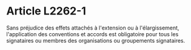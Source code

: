 # Article L2262-1

Sans préjudice des effets attachés à l'extension ou à l'élargissement, l'application des conventions et accords est obligatoire pour tous les signataires ou membres des organisations ou groupements signataires.